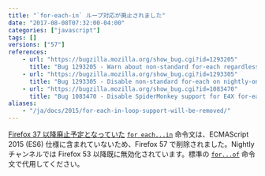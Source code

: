 ```yaml
---
title: "`for-each-in` ループ対応が廃止されました"
date: "2017-08-08T07:32:00-04:00"
categories: ["javascript"]
tags: []
versions: ["57"]
references:
    - url: "https://bugzilla.mozilla.org/show_bug.cgi?id=1293205"
      title: "Bug 1293205 - Warn about non-standard for-each regardless of JS version number"
    - url: "https://bugzilla.mozilla.org/show_bug.cgi?id=1293305"
      title: "Bug 1293305 - Disable non-standard for-each on nightly-only"
    - url: "https://bugzilla.mozilla.org/show_bug.cgi?id=1083470"
      title: "Bug 1083470 - Disable SpiderMonkey support for E4X for-each"
aliases:
    - "/ja/docs/2015/for-each-in-loop-support-will-be-removed/"
---
```

[Firefox 37 以降廃止予定となっていた](https://www.fxsitecompat.com/ja/docs/2015/for-each-in-loops-are-now-deprecated/) [`for each...in`](https://developer.mozilla.org/ja/docs/Web/JavaScript/Reference/Statements/for_each...in) 命令文は、ECMAScript 2015 (ES6) 仕様に含まれていないため、Firefox 57 で削除されました。Nightly チャンネルでは Firefox 53 以降既に無効化されています。標準の [`for...of`](https://developer.mozilla.org/ja/docs/Web/JavaScript/Reference/Statements/for...of) 命令文で代用してください。
